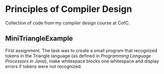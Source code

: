 # Principles of Compiler Design

Collection of code from my compiler design course at CofC.

## MiniTriangleExample
First assignment. The task was to create a small program that recognized tokens in the Triangle language (as defined in *Programming Language Processors in Java*), make whitespace blocks one whitespace and display errors if tokens were not recognized. 